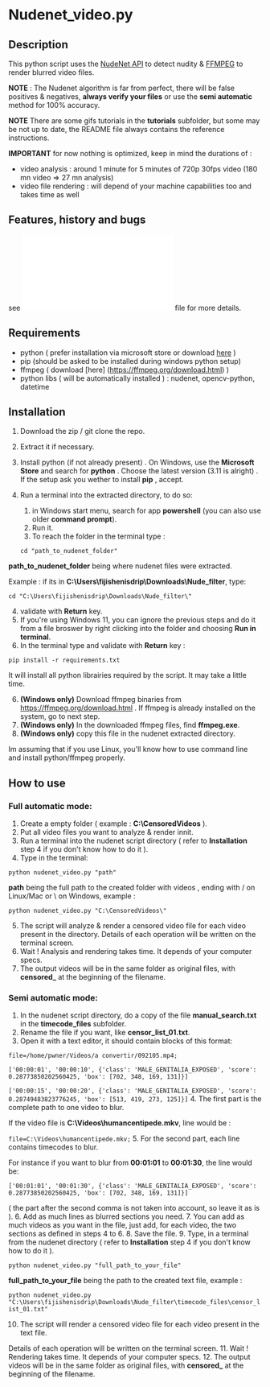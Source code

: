 # Nudenet_video.py


## Description
This python script uses the [NudeNet API](https://github.com/notAI-tech/NudeNet) to detect nudity & [FFMPEG](https://ffmpeg.org/) to render blurred video files.

**NOTE** : The Nudenet algorithm is far from perfect, there will be false positives & negatives, **always verify your files** or use the **semi automatic** method for 100% accuracy.

**NOTE** There are some gifs tutorials in the **tutorials** subfolder, but some may be not up to date, the README file always contains the reference instructions.

**IMPORTANT** for now nothing is optimized, keep in mind the durations of :
 - video analysis : around 1 minute for 5 minutes of 720p 30fps video (180 mn video => 27 mn analysis)
 - video file rendering : will depend of your machine capabilities too and takes time as well 

## Features, history and bugs
see ![HISTORY&DEBUG](HISTORY&DEBUG.md) file for more details.

## Requirements
 - python ( prefer installation via microsoft store or download [here](https://www.python.org/downloads/) )
 - pip (should be asked to be installed during windows python setup)
 - ffmpeg ( download [here] (https://ffmpeg.org/download.html) )
 - python libs ( will be automatically installed ) : nudenet, opencv-python, datetime

## Installation
1. Download the zip / git clone the repo.
2. Extract it if necessary.
3. Install python (if not already present) . On Windows, use the **Microsoft Store** and search for **python** . Choose the latest version (3.11 is alright) . If the setup ask you wether to install **pip** , accept.
4. Run a terminal into the extracted directory, to do so:
   1. in Windows start menu, search for app **powershell** (you can also use older **command prompt**).
   2. Run it.
   3. To reach the folder in the terminal type :

    `cd "path_to_nudenet_folder" `

**path_to_nudenet_folder** being where nudenet files were extracted.

Example : if its in **C:\Users\fijishenisdrip\Downloads\Nude_filter**, type:

` cd "C:\Users\fijishenisdrip\Downloads\Nude_filter\" `

   4. validate with **Return** key.
   5. If you're using Windows 11, you can ignore the previous steps and do it from a file broswer by right clicking into the folder and choosing **Run in terminal**.
5. In the terminal type and validate with **Return** key :

 `pip install -r requirements.txt`

  It will install all python librairies required by the script. It may take a little time.

6. **(Windows only)** Download ffmpeg binaries from https://ffmpeg.org/download.html . If ffmpeg is already installed on the system, go to next step.
7. **(Windows only)** In the downloaded ffmpeg files, find **ffmpeg.exe**.
8. **(Windows only)** copy this file in the nudenet extracted directory.

Im assuming that if you use Linux, you'll know how to use command line and install python/ffmpeg properly.
 
## How to use
### Full automatic mode:
1. Create a empty folder ( example : **C:\CensoredVideos** ).
2. Put all video files you want to analyze & render innit.
3. Run a terminal into the nudenet script directory ( refer to **Installation** step 4 if you don't know how to do it ).
4. Type in the terminal: 

`python nudenet_video.py "path"`

  **path** being the full path to the created folder with videos , ending with / on Linux/Mac or \ on Windows, example :  

  `python nudenet_video.py "C:\CensoredVideos\" `

5. The script will analyze & render a censored video file for each video present in the directory. Details of each operation will be written on the terminal screen.
6. Wait ! Analysis and rendering takes time. It depends of your computer specs.
7. The output videos will be in the same folder as original files, with **censored_** at the beginning of the filename. 

### Semi automatic mode:
1. In the nudenet script directory, do a copy of the file **manual_search.txt** in the **timecode_files** subfolder. 
2. Rename the file if you want, like **censor_list_01.txt**.
3. Open it with a text editor, it should contain blocks of this format:

`file=/home/pwner/Videos/a convertir/092105.mp4;`

`['00:00:01', '00:00:10', {'class': 'MALE_GENITALIA_EXPOSED', 'score': 0.28773850202560425, 'box': [702, 348, 169, 131]}]`

`['00:00:15', '00:00:20', {'class': 'MALE_GENITALIA_EXPOSED', 'score': 0.28749483823776245, 'box': [513, 419, 273, 125]}]`
4. The first part is the complete path to one video to blur. 

If the video file is **C:\Videos\humancentipede.mkv**, line would be :

`file=C:\Videos\humancentipede.mkv;`
5. For the second part, each line contains timecodes to blur.

For instance if you want to blur from **00:01:01** to **00:01:30**, the line would be:

 `['00:01:01', '00:01:30', {'class': 'MALE_GENITALIA_EXPOSED', 'score': 0.28773850202560425, 'box': [702, 348, 169, 131]}]`

  ( the part after the second comma is not taken into account, so leave it as is ).
6. Add as much lines as blurred sections you need.
7. You can add as much videos as you want in the file, just add, for each video, the two sections as defined in steps 4 to 6.
8. Save the file.
9. Type, in a terminal from the nudenet directory ( refer to **Installation** step 4 if you don't know how to do it ).

`python nudenet_video.py "full_path_to_your_file"`

**full_path_to_your_file** being the path to the created text file, example :

`python nudenet_video.py "C:\Users\fijishenisdrip\Downloads\Nude_filter\timecode_files\censor_list_01.txt"`

10. The script will  render a censored video file for each video present in the text file. 

Details of each operation will be written on the terminal screen.
11. Wait ! Rendering takes time. It depends of your computer specs.
12. The output videos will be in the same folder as original files, with **censored_** at the beginning of the filename. 

